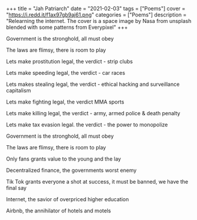 +++
title = "Jah Patriarch"
date = "2021-02-03"
tags = ["Poems"]
cover = "https://i.redd.it/f1ax97gb9aj61.png"
categories = ["Poems"]
description = "Relearning the internet. The cover is a space image by Nasa from unsplash blended with some patterns from Everypixel"
+++

Government is the stronghold, all must obey

The laws are flimsy, there is room to play

Lets make prostitution legal, the verdict - strip clubs

Lets make speeding legal, the verdict - car races

Lets makes stealing legal, the verdict - ethical hacking and surveillance capitalism

Lets make fighting legal, the verdict MMA sports

Lets make killing legal, the verdict - army, armed police & death penalty

Lets make tax evasion legal. the verdict - the power to monopolize

Government is the stronghold, all must obey

The laws are flimsy, there is room to play

Only fans grants value to the young and the lay

Decentralized finance, the governments worst enemy

Tik Tok grants everyone a shot at success, it must be banned, we have the final say

Internet, the savior of overpriced higher education

Airbnb, the annihilator of hotels and motels

